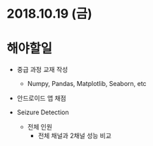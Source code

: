 # 2018.10.19 (금)

# 해야할일

- 중급 과정 교재 작성
  - Numpy, Pandas, Matplotlib, Seaborn, etc

- 안드로이드 앱 채점 

- Seizure Detection 
  - 전체 인원
    - 전체 채널과 2채널 성능 비교
